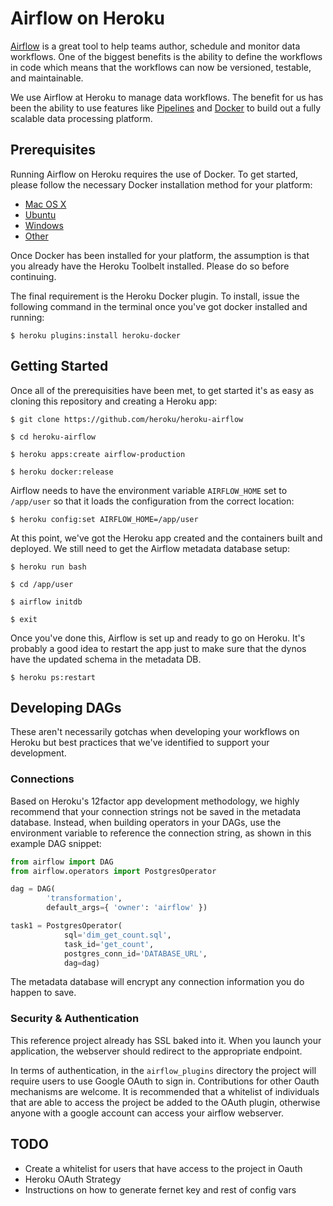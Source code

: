 # Airflow on Heroku

[Airflow](https://github.com/airbnb/airflow) is a great tool to help teams
author, schedule and monitor data workflows. One of the biggest benefits is the
ability to define the workflows in code which means that the workflows can now
be versioned, testable, and maintainable. 

We use Airflow at Heroku to manage data workflows. The benefit for us has been
the ability to use features like
[Pipelines](https://devcenter.heroku.com/articles/pipelines) and [Docker](https://devcenter.heroku.com/articles/docker) to build out a fully
scalable data processing platform.

## Prerequisites

Running Airflow on Heroku requires the use of Docker. To get started, please
follow the necessary Docker installation method for your platform:

* [Mac OS X](https://docs.docker.com/installation/mac/)
* [Ubuntu](https://docs.docker.com/installation/ubuntulinux)
* [Windows](https://docs.docker.com/installation/windows/)
* [Other](https://docs.docker.com/installation/)

Once Docker has been installed for your platform, the assumption is that you
already have the Heroku Toolbelt installed. Please do so before continuing.

The final requirement is the Heroku Docker plugin. To install, issue the
following command in the terminal once you've got docker installed and running:

```
$ heroku plugins:install heroku-docker
```

## Getting Started

Once all of the prerequisities have been met, to get started it's as easy as
cloning this repository and creating a Heroku app:

```
$ git clone https://github.com/heroku/heroku-airflow

$ cd heroku-airflow

$ heroku apps:create airflow-production

$ heroku docker:release
```

Airflow needs to have the environment variable `AIRFLOW_HOME` set to `/app/user`
so that it loads the configuration from the correct location:

```
$ heroku config:set AIRFLOW_HOME=/app/user
```

At this point, we've got the Heroku app created and the containers built and
deployed. We still need to get the Airflow metadata database setup:

```
$ heroku run bash

$ cd /app/user

$ airflow initdb

$ exit
```

Once you've done this, Airflow is set up and ready to go on Heroku. It's
probably a good idea to restart the app just to make sure that the dynos have
the updated schema in the metadata DB.

```
$ heroku ps:restart
```

## Developing DAGs

These aren't necessarily gotchas when developing your workflows on Heroku but
best practices that we've identified to support your development.

### Connections

Based on Heroku's 12factor app development methodology, we highly recommend that
your connection strings not be saved in the metadata database. Instead, when
building operators in your DAGs, use the environment variable to reference the
connection string, as shown in this example DAG snippet:

```python
from airflow import DAG
from airflow.operators import PostgresOperator

dag = DAG(
        'transformation',
        default_args={ 'owner': 'airflow' })

task1 = PostgresOperator(
            sql='dim_get_count.sql',
            task_id='get_count',
            postgres_conn_id='DATABASE_URL',
            dag=dag)
```

The metadata database will encrypt any connection information you do happen to
save.

### Security & Authentication

This reference project already has SSL baked into it. When you launch your application, the webserver
should redirect to the appropriate endpoint.

In terms of authentication, in the ```airflow_plugins``` directory the project will
require users to use Google OAuth to sign in. Contributions for other Oauth
mechanisms are welcome. It is recommended that a whitelist of individuals that
are able to access the project be added to the OAuth plugin, otherwise anyone
with a google account can access your airflow webserver. 

## TODO

* Create a whitelist for users that have access to the project in Oauth
* Heroku OAuth Strategy
* Instructions on how to generate fernet key and rest of config vars
